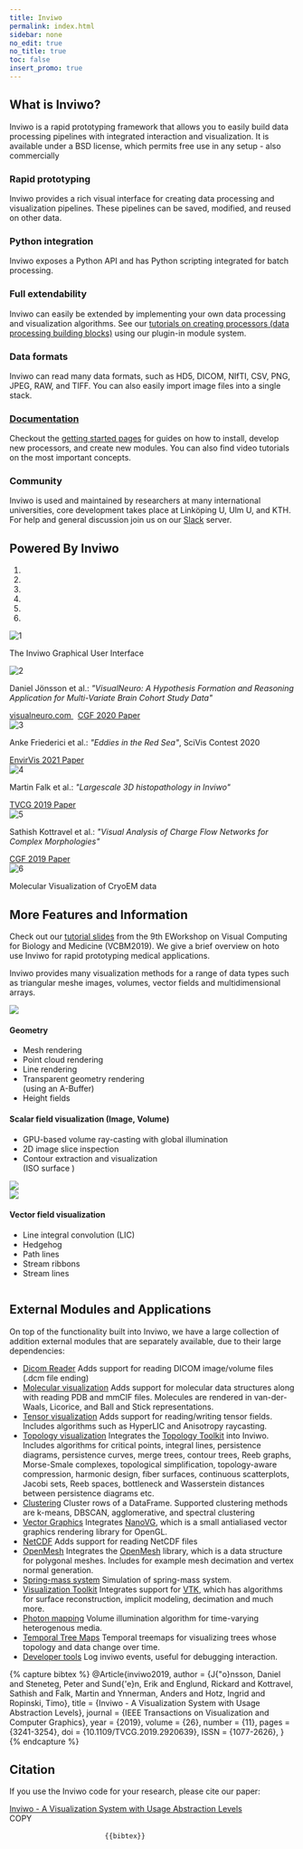 ```yaml
---
title: Inviwo
permalink: index.html
sidebar: none
no_edit: true
no_title: true
toc: false
insert_promo: true
---
```


<section id="about" class="about section">
    <div class="container">
        <h2 class="title text-center">What is Inviwo?</h2>
        <p class="intro text-center">Inviwo is a rapid prototyping framework that allows you to easily build data processing pipelines with integrated interaction and visualization. It is available under a BSD license, which permits free use in any setup - also commercially</p>
        <div class="row">
            <div class="item col-md-4 col-sm-6 col-xs-12">
                <div class="icon-holder">
                    <i class="fa fa-edit"></i>
                </div>
                <div class="content">
                    <h3 class="sub-title">Rapid prototyping</h3>
                    <p>Inviwo provides a rich visual interface for creating data processing and visualization pipelines. These pipelines can be saved, modified, and reused on other data.</p>
                </div>
                <!--//content-->
            </div>
            <!--//item-->
            <div class="item col-md-4 col-sm-6 col-xs-12">
                <div class="icon-holder">
                    <i class="fa fa-wrench"></i>
                </div>
                <div class="content">
                    <h3 class="sub-title">Python integration</h3>
                    <p>Inviwo exposes a Python API and has Python scripting integrated for batch processing.</p>
                </div>
                <!--//content-->
            </div>
            <!--//item-->
            <div class="clearfix visible-sm"></div>
            <div class="item col-md-4 col-sm-6 col-xs-12">
                <div class="icon-holder">
                    <i class="fa fa-arrows-alt"></i>
                </div>
                <div class="content">
                    <h3 class="sub-title">Full extendability</h3>
                    <p>Inviwo can easily be extended by implementing your own data processing and visualization algorithms. See our <a href="manual-devguide-meta.html">tutorials on creating processors (data processing building blocks)</a> using our plugin-in module system.</p>
                </div>
                <!--//content-->
            </div>
            <!--//item-->
            <div class="clearfix visible-md"></div>
            <div class="item col-md-4 col-sm-6 col-xs-12">
                <div class="icon-holder">
                    <i class="fa fa-cubes"></i>
                </div>
                <div class="content">
                    <h3 class="sub-title">Data formats</h3>
                    <p>Inviwo can read many data formats, such as HD5, DICOM, NIfTI, CSV, PNG, JPEG, RAW, and TIFF. You can also easily import image files into a single stack.</p>
                </div>
                <!--//content-->
            </div>
            <!--//item-->
            <div class="item col-md-4 col-sm-6 col-xs-12">
                <div class="icon-holder">
                    <i class="fa fa-book"></i>
                </div>
                <div class="content">
                    <a href="manual_index.html">
                    <h3 class="sub-title">Documentation</h3>
                    </a>
                    <p>Checkout the <a href="manual_index.html">getting started pages</a> for guides on how to install, develop new processors, and create new modules. You can also find video tutorials on the most important concepts.</p>
                </div>
                <!--//content-->
            </div>
            <!--//item-->
            <div class="item col-md-4 col-sm-6 col-xs-12">
                <div class="icon-holder">
                    <i class="fa fa-users"></i>
                </div>
                <div class="content">
                    <h3 class="sub-title">Community</h3>
                    <p>Inviwo is used and maintained by researchers at many international universities, core development takes place at Linköping U, Ulm U, and KTH. For help and general discussion join us on our <a href="https://join.slack.com/t/inviwo/shared_invite/enQtNTc2Nzc2NDQwNzIxLTRiMWM1ZWJiYjljZjkwNWE3OTk3MzYxODZlMDUyMzRmZjUzMzBiZjVhNTM3NWUyNzU1MjI4OWJjMzdkODViMzM" rel="nofollow">Slack</a> server.</p>
                </div>
                <!--//content-->
            </div>
            <!--//item-->
        </div>
        <!--//row-->
    </div>
    <!--//container-->
</section>
<section id="showcase" class="carousel section">
    <div class="container">
        <h2 class="title text-center">Powered By Inviwo</h2>
        <div id="carouselExampleControls" class="carousel slide" data-ride="carousel">
            <ol class="carousel-indicators">
                <li data-target="#showcase" data-slide-to="0" class="active"></li>
                <li data-target="#showcase" data-slide-to="1"></li>
                <li data-target="#showcase" data-slide-to="2"></li>
                <li data-target="#showcase" data-slide-to="3"></li>
                <li data-target="#showcase" data-slide-to="4"></li>
                <li data-target="#showcase" data-slide-to="5"></li>
            </ol>
          <div class="carousel-inner" role="listbox">
            <div class="item active">
            <img class="img-fluid" src="images/gallery/carousel1.png" alt="1">
            <div class="carousel-caption">
                <p> The Inviwo Graphical User Interface </p>
              </div>
            </div>
            <div class="item">
              <img class="img-fluid" src="images/carousel/VisualNeuro.jpg" alt="2">
              <div class="carousel-caption">
                <p> Daniel Jönsson et al.: <i>&quot;VisualNeuro: A Hypothesis Formation and Reasoning Application for Multi-Variate Brain Cohort Study Data&quot;</i></p>
                <a href="http://visualneuro.com"> visualneuro.com </a> &nbsp;
                <a href="https://onlinelibrary.wiley.com/doi/full/10.1111/cgf.14045"> CGF 2020 Paper </a>
              </div>
            </div>
            <div class="item">
              <img class="img-fluid" src="images/carousel/eddies-red-sea.png" alt="3">
              <div class="carousel-caption">
              <p>Anke Friederici et al.: <i>&quot;Eddies in the Red Sea&quot;</i>, SciVis Contest 2020</p>
              <a href="https://diglib.eg.org/handle/10.2312/envirvis20211079"> EnvirVis 2021 Paper </a>
              </div>
            </div>
            <div class="item">
              <img class="img-fluid" src="images/gallery/carousel2.png" alt="4">
              <div class="carousel-caption">
                <p>Martin Falk et al.: <i>&quot;Largescale 3D histopathology in Inviwo&quot;</i></p>
                <a href="https://ieeexplore.ieee.org/document/8440070"> TVCG 2019 Paper </a>
              </div>
            </div>
            <div class="item">
              <img class="img-fluid" src="images/carousel/exploration-chord-tooltip.png" alt="5">
              <div class="carousel-caption">
                <p>Sathish Kottravel et al.: <i>&quot;Visual Analysis of Charge Flow Networks for Complex Morphologies&quot;</i></p>
                <a href="https://onlinelibrary.wiley.com/doi/abs/10.1111/cgf.13704"> CGF 2019 Paper </a>
              </div>
            </div>
            <div class="item">
              <img class="img-fluid" src="images/carousel/molvis-cryoem.png" alt="6">
              <div class="carousel-caption">
                <p> Molecular Visualization of CryoEM data </p>
              </div>
            </div>
          </div>
          <a class="carousel-control-prev left carousel-control" href="#carouselExampleControls" role="button" data-slide="prev" style="background-image: unset;">
            <i class="fa fa-chevron-left"></i>
          </a>
          <a class="carousel-control-next right carousel-control" href="#carouselExampleControls" role="button" data-slide="next" style="background-image: unset;">
            <i class="fa fa-chevron-right"></i>
          </a>
        </div>
    </div>
</section>
<section id="gallery" class="gallery section">
    <div class="container">
        <div class="gallery-inner">
            <h2 class="title text-center">More Features and Information</h2>
            <p>Check out our <a href="media/inviwo-vcbm2019.pdf">tutorial slides</a> from the 9th EWorkshop on Visual Computing for Biology and Medicine (VCBM2019). We give a brief overview on hoto use Inviwo for rapid prototyping medical applications.</p>
            <p>Inviwo provides many visualization methods for a range of data types such as triangular meshe images, volumes, vector fields and multidimensional arrays.</p>
            <div class="block-left">
                <div class="row">
                    <div class="item col-lg-6 col-md-6 col-sm-6 col-xs-12">
                        <img src="images/gallery/geometry-visualization.png" />
                    </div>
                    <!--//item-->
                    <div class="item col-lg-6 col-md-6 col-sm-6 col-xs-12">
                        <h4>Geometry</h4>
                        <ul>
                            <li>Mesh rendering</li>
                            <li>Point cloud rendering</li>
                            <li>Line rendering</li>
                            <li>Transparent geometry rendering<br>(using an A-Buffer)</li>
                            <li>Height fields</li>
                        </ul>
                    </div>
                    <!--//item-->
                </div>
                <!--//row-->
            </div>
            <!--//block-left-->
            <div class="block-right">
                <div class="row">
                    <div class="item col-lg-6 col-md-6 col-sm-6 col-xs-12">
                        <h4>Scalar field visualization (Image,&nbsp;Volume)</h4>
                        <ul>
                            <li>GPU-based volume ray-casting with global illumination</li>
                            <li>2D image slice inspection</li>
                            <li>Contour extraction and visualization<br>(ISO surface )</li>
                        </ul>
                    </div>
                    <!--//item-->
                    <div class="item col-lg-6 col-md-6 col-sm-6 col-xs-12">
                        <img src="images/gallery/skalar-field-visualization.png" />
                    </div>
                    <!--//item-->
                </div>
                <!--//row-->
            </div>
            <!--//block-right-->
            <div class="block-left">
                <div class="row">
                    <div class="item col-lg-6 col-md-6 col-sm-6 col-xs-12">
                        <img src="images/gallery/vector-field-visualization.png" />
                    </div>
                    <div class="item col-lg-6 col-md-6 col-sm-6 col-xs-12">
                        <h4>Vector field visualization</h4>
                        <ul>
                            <li>Line integral convolution (LIC)</li>
                            <li>Hedgehog</li>
                            <li>Path lines</li>
                            <li>Stream ribbons</li>
                            <li>Stream lines</li>
                        </ul>
                    </div>
                    <!--//item-->
                </div>
                <!--//row-->
            </div>
            <!--//block-left-->
            <div id="galleryModal" class="imageModal" onclick="this.style.display='none'; enableScroll();">
                <!-- Modal Content (The Image) -->
                <img class="modal-content" id="horizontalImage">
            </div>
        </div>
        <!--//gallery-inner-->
    </div>
        <!--//container-->
        <!-- The Modal -->
</section>
<section id="external" class="gallery section">
    <div class="container">
        <div class="gallery-inner">
            <h2 class="title text-center">External Modules and Applications</h2>
<p>On top of the functionality built into Inviwo, we have a large collection of addition external modules that are separately available, due to their large dependencies:</p>
<ul>
<li><a href="https://github.com/inviwo/modules/tree/master/medvis/dicom">Dicom Reader</a> Adds support for reading DICOM image/volume files (.dcm file ending)</li>
<li><a href="https://github.com/inviwo/modules/tree/master/molvis">Molecular visualization</a> Adds support for molecular data structures along with reading PDB and mmCIF files. Molecules are rendered in van-der-Waals, Licorice, and Ball and Stick representations.</li>
<li><a href="https://github.com/inviwo/modules/tree/master/tensorvis">Tensor visualization</a> Adds support for reading/writing tensor fields. Includes algorithms such as HyperLIC and Anisotropy raycasting.</li>
<li><a href="https://github.com/inviwo/modules/tree/master/topovis">Topology visualization</a> Integrates the <a href="https://topology-tool-kit.github.io/">Topology Toolkit</a> into Inviwo. Includes algorithms for critical points, integral lines, persistence diagrams, persistence curves, merge trees, contour trees, Reeb graphs, Morse-Smale complexes, topological simplification, topology-aware compression, harmonic design, fiber surfaces, continuous scatterplots, Jacobi sets, Reeb spaces, bottleneck and Wasserstein distances between persistence diagrams etc.</li>
<li><a href="https://github.com/inviwo/modules/tree/master/misc/dataframeclustering">Clustering</a> Cluster rows of a DataFrame. Supported clustering methods are k-means, DBSCAN, agglomerative, and spectral clustering</li>
<li><a href="https://github.com/inviwo/modules/tree/master/misc/nanovgutils">Vector Graphics</a> Integrates <a href="https://github.com/memononen/nanovg">NanoVG</a>, which is a small antialiased vector graphics rendering library for OpenGL.</li>
<li><a href="https://github.com/inviwo/modules/tree/master/misc/netcdf">NetCDF</a> Adds support for reading NetCDF files</li>
<li><a href="https://github.com/inviwo/modules/tree/master/misc/openmesh">OpenMesh</a> Integrates the <a href="https://www.graphics.rwth-aachen.de/software/openmesh/">OpenMesh</a> library, which is a data structure for polygonal meshes. Includes for example mesh decimation and vertex normal generation.</li>
<li><a href="https://github.com/inviwo/modules/tree/master/misc/springsystem">Spring-mass system</a> Simulation of spring-mass system.</li>
<li><a href="https://github.com/inviwo/modules/tree/master/misc/vtk">Visualization Toolkit</a> Integrates support for <a href="https://gitlab.kitware.com/vtk/vtk">VTK</a>, which has algorithms for surface reconstruction, implicit modeling, decimation and much more.</li>
<li><a href="https://github.com/ResearchDaniel/Correlated-Photon-Mapping-for-Interactive-Global-Illumination-of-Time-Varying-Volumetric-Data">Photon mapping</a> Volume illumination algorithm for time-varying heterogenous media.</li>
<li><a href="https://github.com/Wiebke/TemporalTreeMaps">Temporal Tree Maps</a> Temporal treemaps for visualizing trees whose topology and data change over time.</li>
<li><a href="https://github.com/inviwo/modules/tree/master/misc/devtools">Developer tools</a> Log inviwo events, useful for debugging interaction.</li>
        </ul>
        </div>
    </div>
</section>

{% capture bibtex %}
@Article{inviwo2019,
    author   = {J{\"o}nsson, Daniel and Steneteg, Peter and Sund{\'e}n, Erik and Englund, Rickard and Kottravel, Sathish and Falk, Martin and Ynnerman, Anders and Hotz, Ingrid and Ropinski, Timo},
    title    = {Inviwo - A Visualization System with Usage Abstraction Levels},
    journal  = {IEEE Transactions on Visualization and Computer Graphics},
    year     = {2019},
    volume   = {26},
    number   = {11},
    pages    = {3241-3254},
    doi      = {10.1109/TVCG.2019.2920639},
    ISSN     = {1077-2626},
}
{% endcapture %}
<section id="citation" class="citation section">
    <div class="container">
        <div class="citation-inner">
            <h2 class="title text-center">Citation</h2>
            <p>If you use the Inviwo code for your research, please cite our paper:</p>
            <a href="https://ieeexplore.ieee.org/document/8730513">Inviwo - A Visualization System with Usage Abstraction Levels</a>
            <div class="citation-codeblock">
                <a class="btn btn-cta-primary js-tooltip js-copy"  data-toggle="tooltip" data-placement="top" data-copy="{{bibtex | escape_once }}" title="Copy BibTeX to clipboard."><i class="fa fa-clipboard"></i>COPY</a>
                <pre>
                    <code>{{bibtex}}</code>
                </pre>
            </div>
        </div>
            <!--//funding-inner-->
    </div>
        <!--//container-->
</section>
